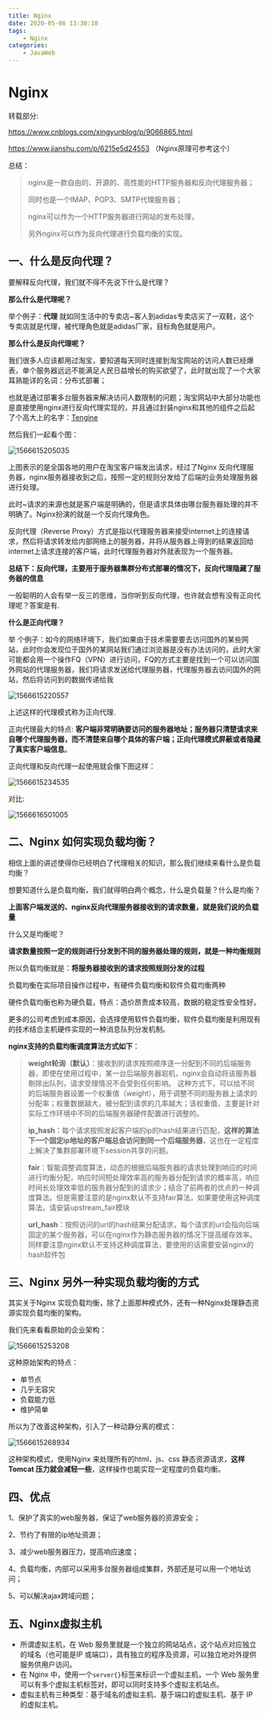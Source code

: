```yaml
---
title: Nginx
date: 2020-05-06 13:30:10
tags: 
    - Nginx
categories:
    - JavaWeb
---
```

# Nginx

转载部分: 

https://www.cnblogs.com/xingyunblog/p/9066865.html

https://www.jianshu.com/p/6215e5d24553 （Nginx原理可参考这个）

总结：

> nginx是一款自由的、开源的、高性能的HTTP服务器和反向代理服务器；
>
> 同时也是一个IMAP、POP3、SMTP代理服务器；
>
> nginx可以作为一个HTTP服务器进行网站的发布处理，
>
> 另外nginx可以作为反向代理进行负载均衡的实现。

## 一、什么是反向代理？

要解释反向代理，我们就不得不先说下什么是代理？

**那么什么是代理呢？**

举个例子：**代理** 就如同生活中的专卖店~客人到adidas专卖店买了一双鞋，这个专卖店就是代理，被代理角色就是adidas厂家，目标角色就是用户。

**那么什么是反向代理呢？**

我们很多人应该都用过淘宝，要知道每天同时连接到淘宝网站的访问人数已经爆表，单个服务器远远不能满足人民日益增长的购买欲望了，此时就出现了一个大家耳熟能详的名词：分布式部署；

也就是通过部署多台服务器来解决访问人数限制的问题；淘宝网站中大部分功能也是直接使用nginx进行反向代理实现的，并且通过封装nginx和其他的组件之后起了个高大上的名字：[Tengine](http://tengine.taobao.org/) 

然后我们一起看个图：

![1566615205035](assets/1566615205035.png)

上图表示的是全国各地的用户在淘宝客户端发出请求，经过了Nginx 反向代理服务器，nginx服务器接收到之后，按照一定的规则分发给了后端的业务处理服务器进行处理。

此时~请求的来源也就是客户端是明确的，但是请求具体由哪台服务器处理的并不明确了。Nginx扮演的就是一个反向代理角色。

反向代理（Reverse Proxy）方式是指以代理服务器来接受internet上的连接请求，然后将请求转发给内部网络上的服务器，并将从服务器上得到的结果返回给internet上请求连接的客户端，此时代理服务器对外就表现为一个服务器。

**总结下：反向代理，主要用于服务器集群分布式部署的情况下，反向代理隐藏了服务器的信息**

一般聪明的人会有举一反三的思维，当你听到反向代理，也许就会想有没有正向代理呢？答案是有.

**什么是正向代理？**

举 个例子：如今的网络环境下，我们如果由于技术需要要去访问国外的某些网站，此时你会发现位于国外的某网站我们通过浏览器是没有办法访问的，此时大家可能都会用一个操作FQ（VPN）进行访问，FQ的方式主要是找到一个可以访问国外网站的代理服务器，我们将请求发送给代理服务器，代理服务器去访问国外的网站，然后将访问到的数据传递给我

![1566615220557](assets/1566615220557.png)

上述这样的代理模式称为正向代理.

正向代理最大的特点: **客户端非常明确要访问的服务器地址；服务器只清楚请求来自哪个代理服务器，而不清楚来自哪个具体的客户端；正向代理模式屏蔽或者隐藏了真实客户端信息**。

正向代理和反向代理一起使用就会像下图这样：

![1566615234535](assets/1566615234535.png)

对比:

![1566616501005](assets/1566616501005.png)

## 二、Nginx 如何实现负载均衡？

 相信上面的讲述使得你已经明白了代理相关的知识，那么我们继续来看什么是负载均衡？

 想要知道什么是负载均衡，我们就得明白两个概念，什么是负载量？什么是均衡？

**上面客户端发送的、nginx反向代理服务器接收到的请求数量，就是我们说的负载量**

 什么又是均衡呢？

 **请求数量按照一定的规则进行分发到不同的服务器处理的规则，就是一种均衡规则**

所以负载均衡就是：**将服务器接收到的请求按照规则分发的过程**

 负载均衡在实际项目操作过程中，有硬件负载均衡和软件负载均衡两种

硬件负载均衡也称为硬负载，特点：造价昂贵成本较高，数据的稳定性安全性好。

更多的公司考虑到成本原因，会选择使用软件负载均衡，软件负载均衡是利用现有的技术结合主机硬件实现的一种消息队列分发机制。

**nginx支持的负载均衡调度算法方式如下**：

> **weight轮询（默认）**：接收到的请求按照顺序逐一分配到不同的后端服务器，即使在使用过程中，某一台后端服务器宕机，nginx会自动将该服务器剔除出队列，请求受理情况不会受到任何影响。 这种方式下，可以给不同的后端服务器设置一个权重值（weight），用于调整不同的服务器上请求的分配率；权重数据越大，被分配到请求的几率越大；该权重值，主要是针对实际工作环境中不同的后端服务器硬件配置进行调整的。
>
> **ip_hash**：每个请求按照发起客户端的ip的hash结果进行匹配，**这样的算法下一个固定ip地址的客户端总会访问到同一个后端服务器**，这也在一定程度上解决了集群部署环境下session共享的问题。
>
> **fair**：智能调整调度算法，动态的根据后端服务器的请求处理到响应的时间进行均衡分配，响应时间短处理效率高的服务器分配到请求的概率高，响应时间长处理效率低的服务器分配到的请求少；结合了前两者的优点的一种调度算法。但是需要注意的是nginx默认不支持fair算法，如果要使用这种调度算法，请安装upstream_fair模块
>
>  **url_hash**：按照访问的url的hash结果分配请求，每个请求的url会指向后端固定的某个服务器，可以在nginx作为静态服务器的情况下提高缓存效率。同样要注意nginx默认不支持这种调度算法，要使用的话需要安装nginx的hash软件包

## 三、Nginx 另外一种实现负载均衡的方式

其实关于Nginx 实现负载均衡，除了上面那种模式外，还有一种Nginx处理静态资源实现负载均衡的架构。

我们先来看看原始的企业架构：

![1566615253208](assets/1566615253208.png)

这种原始架构的特点：

- 单节点
- 几乎无容灾
- 负载能力低
- 维护简单

 所以为了改善这种架构，引入了一种动静分离的模式：

![1566615268934](assets/1566615268934.png)

 

 这种架构模式，使用Nginx 来处理所有的html、js、css 静态资源请求，**这样Tomcat 压力就会减轻一些**，这样操作也能实现一定程度的负载均衡。

## 四、优点

1、保护了真实的web服务器，保证了web服务器的资源安全；

2、节约了有限的ip地址资源；

3、减少web服务器压力，提高响应速度；

4、负载均衡，内部可以采用多台服务器组成集群，外部还是可以用一个地址访问；

5、可以解决ajax跨域问题；

## 五、Nginx虚拟主机

- 所谓虚拟主机，在 Web 服务里就是一个独立的网站站点，这个站点对应独立的域名（也可能是IP 或端口），具有独立的程序及资源，可以独立地对外提供服务供用户访问。
- 在 Nginx 中，使用一个` server{} `标签来标识一个虚拟主机，一个 Web 服务里可以有多个虚拟主机标签对，即可以同时支持多个虚拟主机站点。
- 虚拟主机有三种类型：基于域名的虚拟主机、基于端口的虚拟主机、基于 IP 的虚拟主机。
